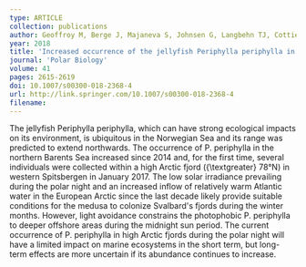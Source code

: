 ```yaml
---
type: ARTICLE
collection: publications
author: Geoffroy M, Berge J, Majaneva S, Johnsen G, Langbehn TJ, Cottier F, Mogstad AA, Zolich A & Last K
year: 2018
title: 'Increased occurrence of the jellyfish Periphylla periphylla in the European high Arctic'
journal: 'Polar Biology'
volume: 41
pages: 2615-2619
doi: 10.1007/s00300-018-2368-4
url: http://link.springer.com/10.1007/s00300-018-2368-4
filename:
---
```

The jellyfish Periphylla periphylla, which can have strong ecological impacts on its environment, is ubiquitous in the Norwegian Sea and its range was predicted to extend northwards. The occurrence of P. periphylla in the northern Barents Sea increased since 2014 and, for the first time, several individuals were collected within a high Arctic fjord ({\textgreater} 78°N) in western Spitsbergen in January 2017. The low solar irradiance prevailing during the polar night and an increased inflow of relatively warm Atlantic water in the European Arctic since the last decade likely provide suitable conditions for the medusa to colonize Svalbard's fjords during the winter months. However, light avoidance constrains the photophobic P. periphylla to deeper offshore areas during the midnight sun period. The current occurrence of P. periphylla in high Arctic fjords during the polar night will have a limited impact on marine ecosystems in the short term, but long-term effects are more uncertain if its abundance continues to increase.
